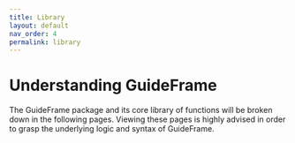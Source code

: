 ```yaml
---
title: Library
layout: default
nav_order: 4
permalink: library
---
```


# Understanding GuideFrame
The GuideFrame package and its core library of functions will be broken down in the following pages. Viewing these pages is highly advised in order to grasp the underlying logic and syntax of GuideFrame.